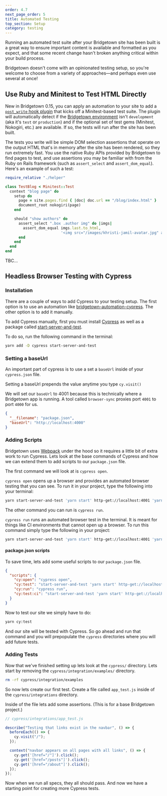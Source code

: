```yaml
---
order: 4.7
next_page_order: 5
title: Automated Testing
top_section: Setup
category: testing
---
```


Running an automated test suite after your Bridgetown site has been built is a great way to ensure important content is available and formatted as you expect, and that some recent change hasn't broken anything critical within your build process.

Bridgetown doesn't come with an opinionated testing setup, so you're welcome to choose from a variety of approaches—and perhaps even use several at once!

## Use Ruby and Minitest to Test HTML Directly

New in Bridgetown 0.15, you can apply an automation to your site to add a [`post_write` hook plugin](/docs/plugins/hooks) that kicks off a Minitest-based test suite. The plugin will automatically detect if the [Bridgetown environment](/docs/configuration/environments) isn't `development` (aka it's `test` or `production`) and if the optional set of test gems (Minitest, Nokogiri, etc.) are available. If so, the tests will run after the site has been built.

The tests you write will be simple DOM selection assertions that operate on the output HTML that's in memory after the site has been rendered, so they run extremely fast. You use the native Ruby APIs provided by Bridgetown to find pages to test, and use assertions you may be familiar with from the Ruby on Rails framework (such as `assert_select` and `assert_dom_equal`). Here's an example of such a test:

```ruby
require_relative "./helper"

class TestBlog < Minitest::Test
  context "blog page" do
    setup do
      page = site.pages.find { |doc| doc.url == "/blog/index.html" }
      document_root nokogiri(page)
    end

    should "show authors" do
      assert_select ".box .author img" do |imgs|
        assert_dom_equal imgs.last.to_html,
                         '<img src="/images/khristi-jamil-avatar.jpg" alt="Khristi Jamil" class="avatar">'
      end
    end
  end
end
```

TBC…

## Headless Browser Testing with Cypress

### Installation

There are a couple of ways to add Cypress to your testing setup. The first
option is to use an automation like [bridgetown-automation-cypress](https://github.com/ParamagicDev/bridgetown-automation-cypress). The other option is to add it manually.

To add Cypress manually, first you must install
[Cypress](https://www.cypress.io/) as well as a package called [start-server-and-test](https://github.com/bahmutov/start-server-and-test).

To do so, run the following command in the terminal:

```bash
yarn add -D cypress start-server-and-test
```

### Setting a baseUrl

An important part of cypress is to use a set a `baseUrl` inside of your
`cypress.json` file.

Setting a baseUrl prepends the value anytime you type `cy.visit()`

We will set our `baseUrl` to 4001 because this is technically where a
Bridgetown app is running. A tool called `browser-sync` proxies port
`4001` to port `4000` for us.

```json
{
  "__filename": "package.json",
  "baseUrl": "http://localhost:4000"
}
```

### Adding Scripts

Bridgetown uses [Webpack](https://webpack.js.org/) under the hood so it
requires a little bit of extra work to run Cypress. Lets look at the
base commands of Cypress and how we can extend them to add scripts to
our `package.json` file.

The first command we will look at is `cypress open`.

`cypress open` opens up a browser and provides an automated browser
testing that you can see. To run it in your project, type the following
into your terminal:

```bash
yarn start-server-and-test 'yarn start' http-get://localhost:4001 'yarn cy:open'
```

The other command you can run is `cypress run`.

`cypress run` runs an automated browser test in the terminal. It is
meant for things like CI environments that cannot open up a browser. To
run this command simply type the following in your project:

```bash
yarn start-server-and-test 'yarn start' http-get://localhost:4001 'yarn cy:open'
```

#### package.json scripts

To save time, lets add some useful scripts to our `package.json` file.

```json
{
  "scripts": {
    "cy:open": "cypress open",
    "cy:test": "start-server-and-test 'yarn start' http-get://localhost:4001 'yarn cy:open'",
    "cy:run": "cypress run",
    "cy:test:ci": "start-server-and-test 'yarn start' http-get://localhost:4001 'yarn cy:run'"
  }
}
```

Now to test our site we simply have to do:

```bash
yarn cy:test
```

And our site will be tested with Cypress. So go ahead and run that
command and you will prepopulate the `cypress` directories where you
will add future tests.

### Adding Tests

Now that we've finished setting up lets look at the `cypress/`
directory. Lets start by removing the `cypress/integration/examples/` directory.

```bash
rm -rf cypress/integration/examples
```

So now lets create our first test. Create a file called `app_test.js`
inside of the `cypress/integrations` directory.

Inside of the file lets add some assertions. (This is for a base
Bridgetown project.)

```javascript
// cypress/integrations/app_test.js

describe("Testing that links exist in the navbar", () => {
  beforeEach(() => {
    cy.visit("/");
  });

  context("navbar appears on all pages with all links", () => {
    cy.get('[href="/"]').click();
    cy.get('[href="/posts"]').click();
    cy.get('[href="/about"]').click();
  });
});
```

Now when we run all specs, they all should pass. And now we have a
starting point for creating more Cypress tests.
